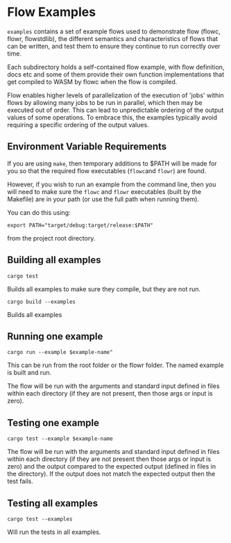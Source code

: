 # Flow Examples
`examples` contains a set of example flows used to demonstrate flow (flowc, flowr, flowstdlib), the different 
semantics and characteristics of flows that can be written, and test them to ensure they continue to run
correctly over time.

Each subdirectory holds a self-contained flow example, with flow definition, docs etc and some of 
them provide their own function implementations that get compiled to WASM by flowc when the flow is compiled.

Flow enables higher levels of parallelization of the execution of 'jobs' within flows by allowing many jobs to be
run in parallel, which then may be executed out of order. This can lead to unpredictable ordering of the output 
values of some operations. To embrace this, the examples typically avoid requiring a specific ordering of the output
values.

## Environment Variable Requirements
If you are using `make`, then temporary additions to $PATH will be made for you so that the required
flow executables (`flowc`and `flowr`) are found.

However, if you wish to run an example from the command line, then you will need to make sure the `flowc` and
`flowr` executables (built by the Makefile) are in your path (or use the full path when running them).

You can do this using:

`export PATH="target/debug:target/release:$PATH"`

from the project root directory.

## Building all examples 
`cargo test` 

Builds all examples to make sure they compile, but they are not run.

`cargo build --examples`

Builds all examples

## Running one example
`cargo run --example $example-name"`

This can be run from the root folder or the flowr folder.
The named example is built and run.

The flow will be run with the arguments and standard input defined in files within each directory
(if they are not present, then those args or input is zero).

## Testing one example
`cargo test --example $example-name` 

The flow will be run with the arguments and standard input defined in files within each directory
(if they are not present then those args or input is zero) and the output compared to the expected
output (defined in files in the directory). If the output does not match the expected output then the test fails.

## Testing all examples
`cargo test --examples` 

Will run the tests in all examples.
